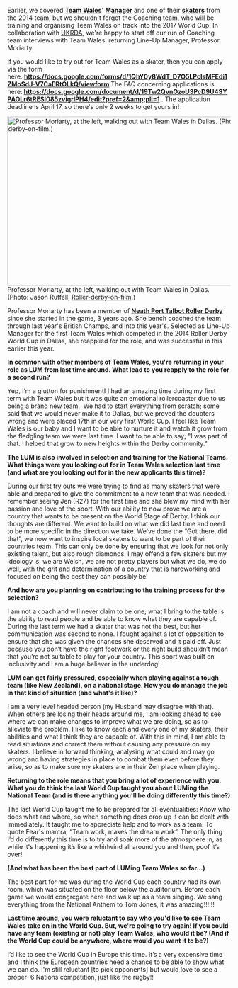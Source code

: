 <html><body><p>Earlier, we covered <strong><a href="https://www.facebook.com/teamwalesrollerderby/">Team Wales</a></strong>' <strong><a href="https://scottishrollerderbyblog.com/2016/03/24/team-wales-manager-dorkmistress/">Manager</a></strong> and one of their <strong><a href="https://scottishrollerderbyblog.com/2016/03/28/team-wales-skater-buccaneer-betty-fear/">skaters</a></strong> from the 2014 team, but we shouldn't forget the Coaching team, who will be training and organising Team Wales on track into the 2017 World Cup. In collaboration with <a href="http://ukrda.org.uk">UKRDA</a>, we're happy to start off our run of Coaching team interviews with Team Wales' returning Line-Up Manager, Professor Moriarty.

If you would like to try out for Team Wales as a skater, then you can apply via the form here: <strong><a href="https://docs.google.com/forms/d/1QhY0y8WdT_D7O5LPclsMFEdi1ZMoSdJ-V7CaERtOLkQ/viewform">https://docs.google.com/forms/d/1QhY0y8WdT_D7O5LPclsMFEdi1ZMoSdJ-V7CaERtOLkQ/viewform</a> </strong>The FAQ concerning applications is here:<strong> <a href="https://docs.google.com/document/d/19Tw2QvnOzoU3PcD9U4SYPAOLr6tRESI085zvigrlPH4/edit?pref=2&amp;pli=1">https://docs.google.com/document/d/19Tw2QvnOzoU3PcD9U4SYPAOLr6tRESI085zvigrlPH4/edit?pref=2&amp;pli=1</a></strong> . The application deadline is April 17, so there's only 2 weeks to get yours in!

<a href="https://scottishrollerderbyblog.com/2016/04/03/team-wales-line-up-manager-professor-moriarty/10858600_885961641434940_5869953106835376334_n/#main" rel="attachment wp-att-6918"><img class="size-full wp-image-6918" src="/2016/04/10858600_885961641434940_5869953106835376334_n.jpg" alt="Professor Moriarty, at the left, walking out with Team Wales in Dallas. (Photo: Jason Ruffell, Roller-derby-on-film.)" width="700" height="382"></a> Professor Moriarty, at the left, walking out with Team Wales in Dallas. (Photo: Jason Ruffell, <a href="http://www.roller-derby-on-film.co.uk/">Roller-derby-on-film</a>.)

Professor Moriarty has been a member of <strong><a href="https://www.facebook.com/NPTRD">Neath Port Talbot Roller Derby</a></strong> since she started in the game, 3 years ago. She bench coached the team through last year's British Champs, and into this year's. Selected as Line-Up Manager for the first Team Wales which competed in the 2014 Roller Derby World Cup in Dallas, she reapplied for the role, and was successful in this earlier this year.

<strong>In common with other members of Team Wales, you're returning in your role as LUM from last time around. What lead to you reapply to the role for a second run?</strong>

Yep, I’m a glutton for punishment! I had an amazing time during my first term with Team Wales but it was quite an emotional rollercoaster due to us being a brand new team.  We had to start everything from scratch; some said that we would never make it to Dallas, but we proved the doubters wrong and were placed 17th in our very first World Cup. I feel like Team Wales is our baby and I want to be able to nurture it and watch it grow from the fledgling team we were last time. I want to be able to say; "I was part of that. I helped that grow to new heights within the Derby community."

<strong>The LUM is also involved in selection and training for the National Teams. What things were you looking out for in Team Wales selection last time (and what are you looking out for in the new applicants this time)?</strong>

During our first try outs we were trying to find as many skaters that were able and prepared to give the commitment to a new team that was needed. I remember seeing Jen (R27) for the first time and she blew my mind with her passion and love of the sport.
With our ability to now prove we are a country that wants to be present on the World Stage of Derby, I think our thoughts are different. We want to build on what we did last time and need to be more specific in the direction we take. We’ve done the “Got there, did that”, we now want to inspire local skaters to want to be part of their countries team. This can only be done by ensuring that we look for not only existing talent, but also rough diamonds.
I may offend a few skaters but my ideology is: we are Welsh, we are not pretty players but what we do, we do well, with the grit and determination of a country that is hardworking and focused on being the best they can possibly be!

<strong>And how are you planning on contributing to the training process for the selection?</strong>

I am not a coach and will never claim to be one; what I bring to the table is the ability to read people and be able to know what they are capable of. During the last term we had a skater that was not the best, but her communication was second to none. I fought against a lot of opposition to ensure that she was given the chances she deserved and it paid off. Just because you don’t have the right footwork or the right build shouldn’t mean that you’re not suitable to play for your country. This sport was built on inclusivity and I am a huge believer in the underdog!

<strong>LUM can get fairly pressured, especially when playing against a tough team (like New Zealand), on a national stage. How you do manage the job in that kind of situation (and what's it like)?</strong>

I am a very level headed person (my Husband may disagree with that). When others are losing their heads around me, I am looking ahead to see where we can make changes to improve what we are doing, so as to alleviate the problem. I like to know each and every one of my skaters, their abilities and what I think they are capable of. With this in mind, I am able to read situations and correct them without causing any pressure on my skaters. I believe in forward thinking, analysing what could and may go wrong and having strategies in place to combat them even before they arise, so as to make sure my skaters are in their Zen place when playing.

<strong>Returning to the role means that you bring a lot of experience with you. What you do think the last World Cup taught you about LUMing the National Team (and is there anything you'll be doing differently this time?)</strong>

The last World Cup taught me to be prepared for all eventualities: Know who does what and where, so when something does crop up it can be dealt with immediately. It taught me to appreciate help and to work as a team. To quote Fear's mantra, “Team work, makes the dream work”. The only thing I’d do differently this time is to try and soak more of the atmosphere in, as while it's happening it’s like a whirlwind all around you and then, poof it’s over!

<strong>(And what has been the best part of LUMing Team Wales so far…)</strong>

The best part for me was during the World Cup each country had its own room, which was situated on the floor below the auditorium. Before each game we would congregate here and walk up as a team singing. We sang everything from the National Anthem to Tom Jones, it was amazing!!!!!!

<strong>Last time around, you were reluctant to say who you'd like to see Team Wales take on in the World Cup. But, we're going to try again! If you could have any team (existing or not) play Team Wales, who would it be? (And if the World Cup could be anywhere, where would you want it to be?)</strong>

I’d like to see the World Cup in Europe this time. It’s a very expensive time and I think the European countries need a chance to be able to show what we can do. I'm still reluctant [to pick opponents] but would love to see a proper  6 Nations competition, just like the rugby!!</p></body></html>
